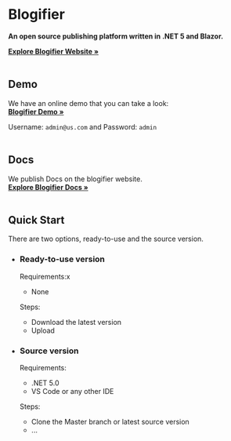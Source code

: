 
# Blogifier
<b>An open source publishing platform written in .NET 5 and Blazor.</b>

<a href=""><b>Explore Blogifier Website »</b></a>
<br>
<br>

## Demo
We have an online demo that you can take a look:
<br>
<a href=""><b>Blogifier Demo »</b></a>

Username: `admin@us.com` and Password: `admin`
<br>
<br>

## Docs
We publish Docs on the blogifier website.
<br>
<a href=""><b>Explore Blogifier Docs »</b></a>
<br>
<br>

## Quick  Start
There are two options, ready-to-use and the source version.

- ### Ready-to-use version

    Requirements:x
    - None

    Steps:
    - Download the latest version
    - Upload


- ### Source version

    Requirements:
    - .NET 5.0
    - VS Code or any other IDE

    Steps:
    - Clone the Master branch or latest source version
    - ...
